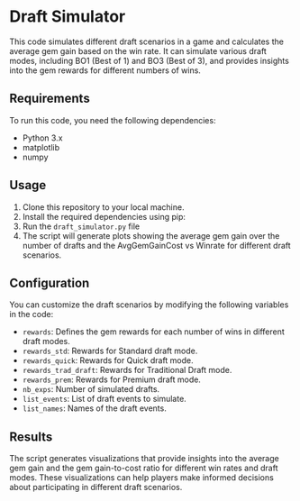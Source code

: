 # Draft Simulator

This code simulates different draft scenarios in a game and calculates the average gem gain based on the win rate. It can simulate various draft modes, including BO1 (Best of 1) and BO3 (Best of 3), and provides insights into the gem rewards for different numbers of wins.

## Requirements

To run this code, you need the following dependencies:

- Python 3.x
- matplotlib
- numpy

## Usage

1. Clone this repository to your local machine.
2. Install the required dependencies using pip:
3. Run the `draft_simulator.py` file
4. The script will generate plots showing the average gem gain over the number of drafts and the AvgGemGainCost vs Winrate for different draft scenarios.

## Configuration

You can customize the draft scenarios by modifying the following variables in the code:

- `rewards`: Defines the gem rewards for each number of wins in different draft modes.
- `rewards_std`: Rewards for Standard draft mode.
- `rewards_quick`: Rewards for Quick draft mode.
- `rewards_trad_draft`: Rewards for Traditional Draft mode.
- `rewards_prem`: Rewards for Premium draft mode.
- `nb_exps`: Number of simulated drafts.
- `list_events`: List of draft events to simulate.
- `list_names`: Names of the draft events.

## Results

The script generates visualizations that provide insights into the average gem gain and the gem gain-to-cost ratio for different win rates and draft modes. These visualizations can help players make informed decisions about participating in different draft scenarios.
